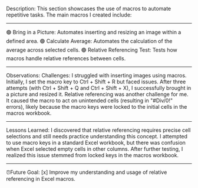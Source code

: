 Description:
This section showcases the use of macros to automate repetitive tasks. The main macros I created include:

------------------------------------------------------------------------------------------------------------------------------------------------------------------------------------
🟢 Bring in a Picture: Automates inserting and resizing an image within a defined area.
🟢 Calculate Average: Automates the calculation of the average across selected cells.
🟢 Relative Referencing Test: Tests how macros handle relative references between cells.

------------------------------------------------------------------------------------------------------------------------------------------------------------------------------------

Observations:
Challenges:
I struggled with inserting images using macros. Initially, I set the macro key to Ctrl + Shift + R but faced issues. After three attempts (with Ctrl + Shift + Q and Ctrl + Shift + X), I successfully brought in a picture and resized it.
Relative referencing was another challenge for me. It caused the macro to act on unintended cells (resulting in "#Div/0!" errors), likely because the macro keys were locked to the initial cells in the macros workbook.

------------------------------------------------------------------------------------------------------------------------------------------------------------------------------------

Lessons Learned:
I discovered that relative referencing requires precise cell selections and still needs practice understanding this concept.
I attempted to use macro keys in a standard Excel workbook, but there was confusion when Excel selected empty cells in other columns. After further testing, I realized this issue stemmed from locked keys in the macros workbook.

------------------------------------------------------------------------------------------------------------------------------------------------------------------------------------

⏰Future Goal:
[x]   Improve my understanding and usage of relative referencing in Excel macros.


